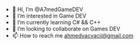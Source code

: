 - 👋 Hi, I’m @A7medGameDEV
- 👀 I’m interested in Game DEV
- 🌱 I’m currently learning C# && C++
- 💞️ I’m looking to collaborate on Games DEV
- 📫 How to reach me ahmedvacvacii@gmail.com

<!---
A7medGameDEV/A7medGameDEV is a ✨ special ✨ repository because its `README.md` (this file) appears on your GitHub profile.
You can click the Preview link to take a look at your changes.
--->
